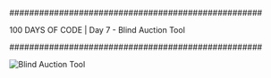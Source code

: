 ###################################################

100 DAYS OF CODE | Day 7 - Blind Auction Tool

###################################################


![Blind Auction Tool](https://user-images.githubusercontent.com/44852992/200198543-94f03a3e-91dd-4e92-abdd-e603a84c7804.gif)
